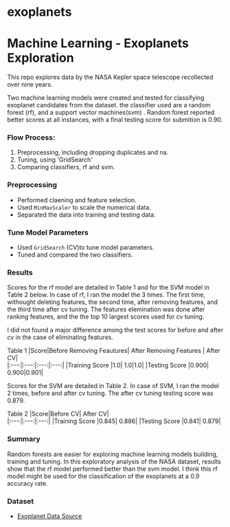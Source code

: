 # exoplanets
# Machine Learning - Exoplanets Exploration

This repo explores data by the NASA Kepler space telescope recollected over nine years.

Two machine learning models were created and tested for classifying exoplanet candidates from the dataset. the classifier used are a random forest (rf), and a support vector machines(svm) .  Random forest reported better scores at all instances, with a final testing score for submition is 0.90. 

### Flow Process:
1. Preprocessing, including dropping duplicates and na.
2. Tuning, using 'GridSearch'
3. Comparing classifiers, rf and svm.


### Preprocessing

* Performed claening and feature selection. 
* Used `MinMaxScaler` to scale the numerical data.
* Separated the data into training and testing data.

### Tune Model Parameters

* Used `GridSearch` (CV)to tune model parameters.
* Tuned and compared the two classifiers.

### Results

Scores for the rf model are detailed in Table 1 and for the SVM model in Table 2 below. In case of rf, I ran the model the 3 times. The first time, withought deleting features, the second time, after removing features, and the third time after cv tuning. The features elemination was done after ranking features, and the the top 10 largest scores used for cv tuning.

I did not found a major difference among the test scores for before and after cv in the case of eliminating features.

Table 1
 |Score|Before Removing Feautures| After Removing Features | After CV|            
 |:---:|:---:|:---:|:---:|
 |Training Score |1.0| 1.0|1.0|
 |Testing Score  |0.900| 0.900|0.901|

Scores for the SVM are detailed in Table 2. In case of SVM, I ran the model 2 times, before and after cv tuning. The after cv tuning testing score was 0.879.

Table 2
 |Score|Before CV|  After CV|            
 |:---:|:---:|:---:|
 |Training Score |0.845| 0.886|
 |Testing Score  |0.841| 0.879|

### Summary
Random forests are easier for exploring machine learning models building, training and tuning. In this exploratory analysis of the NASA dataset, results show that the rf model performed better than the svm model. I think this rf model might be used for the classification of the exoplanets at a 0.9 accuracy rate.


### Dataset

* [Exoplanet Data Source](https://www.kaggle.com/nasa/kepler-exoplanet-search-results)




